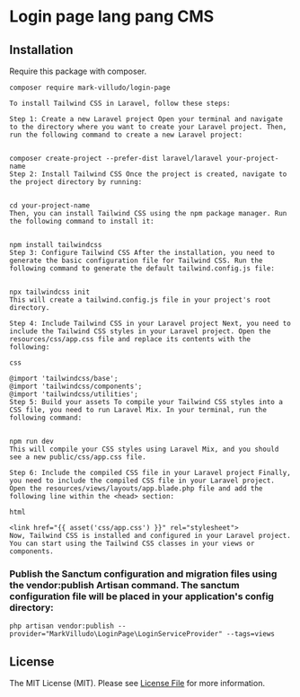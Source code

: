 # Login page lang pang CMS
## Installation

Require this package with composer.

```shell
composer require mark-villudo/login-page
```

```
To install Tailwind CSS in Laravel, follow these steps:

Step 1: Create a new Laravel project Open your terminal and navigate to the directory where you want to create your Laravel project. Then, run the following command to create a new Laravel project:


composer create-project --prefer-dist laravel/laravel your-project-name
Step 2: Install Tailwind CSS Once the project is created, navigate to the project directory by running:


cd your-project-name
Then, you can install Tailwind CSS using the npm package manager. Run the following command to install it:


npm install tailwindcss
Step 3: Configure Tailwind CSS After the installation, you need to generate the basic configuration file for Tailwind CSS. Run the following command to generate the default tailwind.config.js file:


npx tailwindcss init
This will create a tailwind.config.js file in your project's root directory.

Step 4: Include Tailwind CSS in your Laravel project Next, you need to include the Tailwind CSS styles in your Laravel project. Open the resources/css/app.css file and replace its contents with the following:

css

@import 'tailwindcss/base';
@import 'tailwindcss/components';
@import 'tailwindcss/utilities';
Step 5: Build your assets To compile your Tailwind CSS styles into a CSS file, you need to run Laravel Mix. In your terminal, run the following command:


npm run dev
This will compile your CSS styles using Laravel Mix, and you should see a new public/css/app.css file.

Step 6: Include the compiled CSS file in your Laravel project Finally, you need to include the compiled CSS file in your Laravel project. Open the resources/views/layouts/app.blade.php file and add the following line within the <head> section:

html

<link href="{{ asset('css/app.css') }}" rel="stylesheet">
Now, Tailwind CSS is installed and configured in your Laravel project. You can start using the Tailwind CSS classes in your views or components.
```

### Publish the Sanctum configuration and migration files using the vendor:publish Artisan command. The sanctum configuration file will be placed in your application's config directory:
```
php artisan vendor:publish --provider="MarkVilludo\LoginPage\LoginServiceProvider" --tags=views
```

## License

The MIT License (MIT). Please see [License File](LICENSE.md) for more information.

